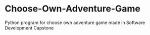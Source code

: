# Choose-Own-Adventure-Game
Python program for choose own adventure game made in Software Development Capstone
